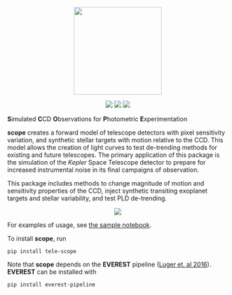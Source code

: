 <p align="center">
  <img src="https://nksaunders.github.io/images/scope_logo.png" width="200">
</p>

<p align="center">
  <a href="https://travis-ci.org/nksaunders/scope"><img src="https://travis-ci.org/nksaunders/scope.svg?branch=master"/></a>
  <a href="https://nksaunders.github.io/scope"><img src="https://img.shields.io/badge/read-the_docs-blue.svg?style=flat"/></a>   <a href="https://github.com/nksaunders/scope/blob/master/LICENSE"><img src="https://img.shields.io/badge/license-MIT-brightgreen.svg"/></a>
</p>

**S**imulated **C**CD **O**bservations for **P**hotometric **E**xperimentation

**scope** creates a forward model of telescope detectors with pixel sensitivity variation, and synthetic stellar targets with motion relative to the CCD. This model allows the creation of light curves to test de-trending methods for existing and future telescopes. The primary application of this package is the simulation of the *Kepler* Space Telescope detector to prepare for increased instrumental noise in its final campaigns of observation.

This package includes methods to change magnitude of motion and sensitivity properties of the CCD, inject synthetic transiting exoplanet targets and stellar variability, and test PLD de-trending.

<p align="center">
  <img src="https://nksaunders.github.io/images/sample_output.png">
</p>

For examples of usage, see [the sample notebook](https://nksaunders.github.io/files/Example.html).

To install **scope**, run
<pre><code>pip install tele-scope</code></pre>

Note that **scope** depends on the **EVEREST** pipeline ([Luger et. al 2016](https://rodluger.github.io/everest/pipeline.html)). **EVEREST** can be installed with
<pre><code>pip install everest-pipeline</code></pre>
